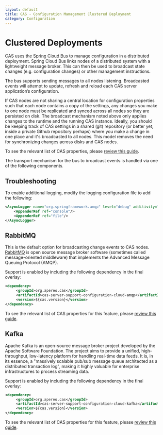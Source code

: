 ```yaml
---
layout: default
title: CAS - Configuration Management Clustered Deployment
category: Configuration
---
```


# Clustered Deployments

CAS uses the [Spring Cloud Bus](http://cloud.spring.io/spring-cloud-static/spring-cloud.html)
to manage configuration in a distributed deployment. Spring Cloud Bus links nodes of a
distributed system with a lightweight message broker. This can then be used to broadcast state
changes (e.g. configuration changes) or other management instructions.

The bus supports sending messages to all nodes listening. Broadcasted events will attempt to update, refresh and
reload each CAS server application’s configuration.

If CAS nodes are not sharing a central location for configuration properties such that each
node contains a copy of the settings, any changes you make to one node must be replicated and
synced across all nodes so they are persisted on disk. The broadcast mechanism noted above only
applies changes to the runtime and the running CAS instance. Ideally, you should be keeping track
of CAS settings in a shared (git) repository (or better yet, inside a private Github repository perhaps)
where you make a change in one place and it's broadcasted to all nodes. This model removes the need for
synchronizing changes across disks and CAS nodes.  

To see the relevant list of CAS properties, please [review this guide](Configuration-Properties.html#configuration-storage).

The transport mechanism for the bus to broadcast events is handled via one of the following components.

## Troubleshooting

To enable additional logging, modify the logging configuration file to add the following:

```xml
<AsyncLogger name="org.springframework.amqp" level="debug" additivity="false">
    <AppenderRef ref="console"/>
    <AppenderRef ref="file"/>
</AsyncLogger>
```

## RabbitMQ

This is the default option for broadcasting change events to CAS nodes.
[RabbitMQ](https://www.rabbitmq.com/) is open source message broker
software (sometimes called message-oriented middleware) that implements
the Advanced Message Queuing Protocol (AMQP).

Support is enabled by including the following dependency in the final overlay:

```xml
<dependency>
     <groupId>org.apereo.cas</groupId>
     <artifactId>cas-server-support-configuration-cloud-amqp</artifactId>
     <version>${cas.version}</version>
</dependency>
```

To see the relevant list of CAS properties for this feature, please [review this guide](Configuration-Properties.html#rabbitmq).

## Kafka

Apache Kafka is an open-source message broker project developed by the Apache Software Foundation.
The project aims to provide a unified, high-throughput, low-latency platform for handling real-time data feeds.
It is, in its essence, a "massively scalable pub/sub message queue architected as a distributed transaction log",
making it highly valuable for enterprise infrastructures to process streaming data.

Support is enabled by including the following dependency in the final overlay:

```xml
<dependency>
     <groupId>org.apereo.cas</groupId>
     <artifactId>cas-server-support-configuration-cloud-kafka</artifactId>
     <version>${cas.version}</version>
</dependency>
```

To see the relevant list of CAS properties for this feature, please [review this guide](Configuration-Properties.html#kafka).

